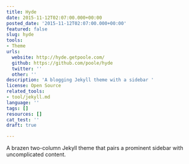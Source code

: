```yaml
---
title: Hyde
date: 2015-11-12T02:07:00.000+00:00
posted_date: '2015-11-12T02:07:00.000+00:00'
featured: false
slug: hyde
tools:
- Theme
urls:
  website: http://hyde.getpoole.com/
  github: https://github.com/poole/hyde
  twitter: ''
  other: ''
description: 'A blogging Jekyll theme with a sidebar '
license: Open Source
related_tools:
- tool/jekyll.md
language: ''
tags: []
resources: []
cat_test: ''
draft: true

---
```

A brazen two-column Jekyll theme that pairs a prominent sidebar with uncomplicated content.